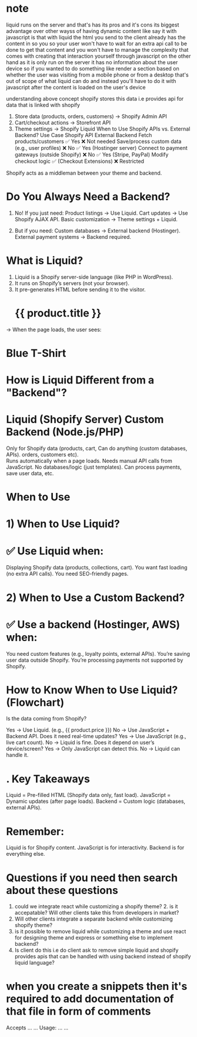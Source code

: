 # note

liquid runs on the server and that's has its pros and it's cons its biggest advantage over other wayss of having dynamic content like say it with javascript is that with liquid the html you send to the client already has the content in so you so your user won't have to wait for an extra api call to be done to get that content and you won't have to manage the complexity that comes with creating that interaction yourself through javascript on the other hand as it is only run on the server it has no information about the user device so if you wanted to do something like render a section based on whether the user was visiting from a mobile phone or from a desktop that's out of scope of what liquid can do and instead you'll have to do it with javascript after the content is loaded on the user's device

understanding above concept
shopify stores this data i.e provides api for data that is linked with shopify

1. Store data (products, orders, customers) → Shopify Admin API
2. Cart/checkout actions → Storefront API
3. Theme settings → Shopify Liquid
   When to Use Shopify APIs vs. External Backend?
   Use Case Shopify API External Backend
   Fetch products/customers ✅ Yes ❌ Not needed
   Save/process custom data (e.g., user profiles) ❌ No ✅ Yes (Hostinger server)
   Connect to payment gateways (outside Shopify) ❌ No ✅ Yes (Stripe, PayPal)
   Modify checkout logic ✅ (Checkout Extensions) ❌ Restricted

Shopify acts as a middleman between your theme and backend.

# Do You Always Need a Backend?

1. No! If you just need:
   Product listings → Use Liquid.
   Cart updates → Use Shopify AJAX API.
   Basic customization → Theme settings + Liquid.

2. But if you need:
   Custom databases → External backend (Hostinger).
   External payment systems → Backend required.

# What is Liquid?

1. Liquid is a Shopify server-side language (like PHP in WordPress).
2. It runs on Shopify’s servers (not your browser).
3. It pre-generates HTML before sending it to the visitor.
   <!-- This runs on Shopify’s server -->
   <h1>{{ product.title }}</h1> <!-- Gets replaced with real product name -->

→ When the page loads, the user sees:

<h1>Blue T-Shirt</h1> <!-- Already filled in! No waiting. -->

# How is Liquid Different from a "Backend"?

# Liquid (Shopify Server) Custom Backend (Node.js/PHP)

Only for Shopify data (products, cart, Can do anything (custom databases, APIs).
orders, customers etc).  
Runs automatically when a page loads. Needs manual API calls from JavaScript.
No databases/logic (just templates). Can process payments, save user data, etc.

# When to Use

# 1) When to Use Liquid?

# ✅ Use Liquid when:

Displaying Shopify data (products, collections, cart).
You want fast loading (no extra API calls).
You need SEO-friendly pages.

# 2) When to Use a Custom Backend?

# ✅ Use a backend (Hostinger, AWS) when:

You need custom features (e.g., loyalty points, external APIs).
You’re saving user data outside Shopify.
You’re processing payments not supported by Shopify.

# How to Know When to Use Liquid? (Flowchart)

Is the data coming from Shopify?

Yes → Use Liquid. (e.g., {{ product.price }})
No → Use JavaScript + Backend API.
Does it need real-time updates?
Yes → Use JavaScript (e.g., live cart count).
No → Liquid is fine.
Does it depend on user’s device/screen?
Yes → Only JavaScript can detect this.
No → Liquid can handle it.

# . Key Takeaways

Liquid = Pre-filled HTML (Shopify data only, fast load).
JavaScript = Dynamic updates (after page loads).
Backend = Custom logic (databases, external APIs).

# Remember:

Liquid is for Shopify content.
JavaScript is for interactivity.
Backend is for everything else.

# Questions if you need then search about these questions

1. could we integrate react while customizing a shopify theme? 2. is it accepatable? Will other clients take this from developers in market?
2. Will other clients integrate a separate backend while customizing shopify theme?
3. is it possible to remove liquid while customizing a theme and use react for designing theme and express or something else to implement backend?
4. Is client do this i.e do client ask to remove simple liquid and shopify provides apis that can be handled with using backend instead of shopify liquid language?

# when you create a snippets then it's required to add documentation of that file in form of comments

<!-- comment -->

Accepts
...
...
Usage:
...
...
<!-- endcomment -->
